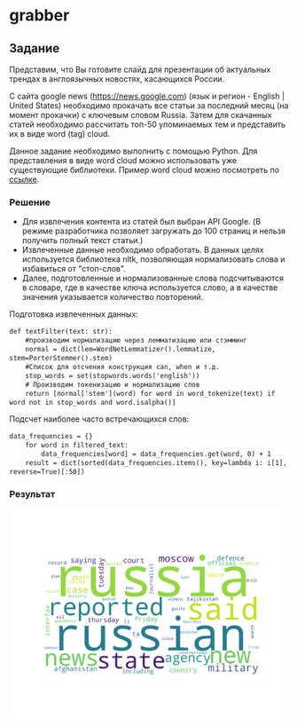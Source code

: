 # grabber
## Задание
Представим, что Вы готовите слайд для презентации об актуальных трендах в англоязычных новостях, касающихся России.

С сайта google news (https://news.google.com) (язык и регион - English | United States) необходимо
прокачать все статьи за последний месяц (на момент прокачки) с ключевым словом Russia.
Затем для скачанных статей необходимо рассчитать топ-50 упоминаемых тем и представить их в виде word (tag) cloud.

Данное задание необходимо выполнить с помощью Python.
Для представления в виде word cloud можно использовать уже существующие библиотеки.
Пример word cloud можно посмотреть по [ссылке](https://altoona.psu.edu/sites/altoona/files/success-word-cloud.jpg).
### Решение 
- Для извлечения контента из статей был выбран API Google. (В режиме разработчика позволяет загружать до 100 страниц и нельзя получить полный текст статьи.)
- Извлеченные данные необходимо обработать. В данных целях используется библиотека nltk, позволяющая нормализовать слова и избавиться от "стоп-слов".
- Далее, подготовленные и нормализованные слова подсчитываются в словаре, где в качестве ключа используется слово, а в качестве значения указывается количество повторений.

Подготовка извлеченных данных:
```
def textFilter(text: str):
    #производим нормализацию через лемматизацию или стэмминг
    normal = dict(lem=WordNetLemmatizer().lemmatize, stem=PorterStemmer().stem)
    #Cписок для отсчения конструкция can, when и т.д.
    stop_words = set(stopwords.words('english'))
    # Производим токенизацию и нормализацию слов
    return [normal['stem'](word) for word in word_tokenize(text) if word not in stop_words and word.isalpha()]
```
Подсчет наиболее часто встречающихся слов:
```
data_frequencies = {}
    for word in filtered_text:
        data_frequencies[word] = data_frequencies.get(word, 0) + 1
    result = dict(sorted(data_frequencies.items(), key=lambda i: i[1], reverse=True)[:50])
```
### Результат
![Image Alt](https://github.com/4ainsmoker/grabber/blob/master/lem.png)
